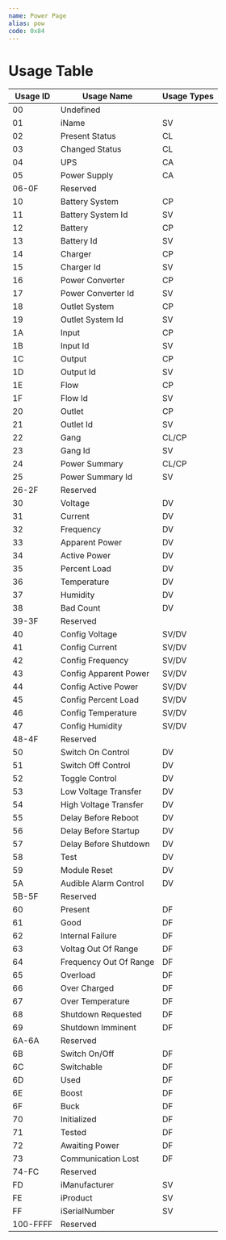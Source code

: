 ```yaml
---
name: Power Page
alias: pow
code: 0x84
---
```

# Usage Table

| Usage ID | Usage Name             | Usage Types |
|----------|------------------------|-------------|
| 00       | Undefined              |             |
| 01       | iName                  | SV          |
| 02       | Present  Status        | CL          |
| 03       | Changed  Status        | CL          |
| 04       | UPS                    | CA          |
| 05       | Power  Supply          | CA          |
| 06-0F    | Reserved               |             |
| 10       | Battery  System        | CP          |
| 11       | Battery System Id      | SV          |
| 12       | Battery                | CP          |
| 13       | Battery Id             | SV          |
| 14       | Charger                | CP          |
| 15       | Charger Id             | SV          |
| 16       | Power  Converter       | CP          |
| 17       | Power Converter Id     | SV          |
| 18       | Outlet  System         | CP          |
| 19       | Outlet System Id       | SV          |
| 1A       | Input                  | CP          |
| 1B       | Input Id               | SV          |
| 1C       | Output                 | CP          |
| 1D       | Output Id              | SV          |
| 1E       | Flow                   | CP          |
| 1F       | Flow Id                | SV          |
| 20       | Outlet                 | CP          |
| 21       | Outlet Id              | SV          |
| 22       | Gang                   | CL/CP       |
| 23       | Gang Id                | SV          |
| 24       | Power  Summary         | CL/CP       |
| 25       | Power Summary Id       | SV          |
| 26-2F    | Reserved               |             |
| 30       | Voltage                | DV          |
| 31       | Current                | DV          |
| 32       | Frequency              | DV          |
| 33       | Apparent Power         | DV          |
| 34       | Active Power           | DV          |
| 35       | Percent Load           | DV          |
| 36       | Temperature            | DV          |
| 37       | Humidity               | DV          |
| 38       | Bad Count              | DV          |
| 39-3F    | Reserved               |             |
| 40       | Config Voltage         | SV/DV       |
| 41       | Config Current         | SV/DV       |
| 42       | Config Frequency       | SV/DV       |
| 43       | Config Apparent Power  | SV/DV       |
| 44       | Config Active Power    | SV/DV       |
| 45       | Config Percent Load    | SV/DV       |
| 46       | Config Temperature     | SV/DV       |
| 47       | Config Humidity        | SV/DV       |
| 48-4F    | Reserved               |             |
| 50       | Switch On Control      | DV          |
| 51       | Switch Off Control     | DV          |
| 52       | Toggle Control         | DV          |
| 53       | Low Voltage Transfer   | DV          |
| 54       | High Voltage Transfer  | DV          |
| 55       | Delay Before Reboot    | DV          |
| 56       | Delay Before Startup   | DV          |
| 57       | Delay Before Shutdown  | DV          |
| 58       | Test                   | DV          |
| 59       | Module Reset           | DV          |
| 5A       | Audible Alarm Control  | DV          |
| 5B-5F    | Reserved               |             |
| 60       | Present                | DF          |
| 61       | Good                   | DF          |
| 62       | Internal Failure       | DF          |
| 63       | Voltag Out Of Range    | DF          |
| 64       | Frequency Out Of Range | DF          |
| 65       | Overload               | DF          |
| 66       | Over Charged           | DF          |
| 67       | Over Temperature       | DF          |
| 68       | Shutdown Requested     | DF          |
| 69       | Shutdown Imminent      | DF          |
| 6A-6A    | Reserved               |             |
| 6B       | Switch On/Off          | DF          |
| 6C       | Switchable             | DF          |
| 6D       | Used                   | DF          |
| 6E       | Boost                  | DF          |
| 6F       | Buck                   | DF          |
| 70       | Initialized            | DF          |
| 71       | Tested                 | DF          |
| 72       | Awaiting Power         | DF          |
| 73       | Communication Lost     | DF          |
| 74-FC    | Reserved               |             |
| FD       | iManufacturer          | SV          |
| FE       | iProduct               | SV          |
| FF       | iSerialNumber          | SV          |
| 100-FFFF | Reserved               |             |

